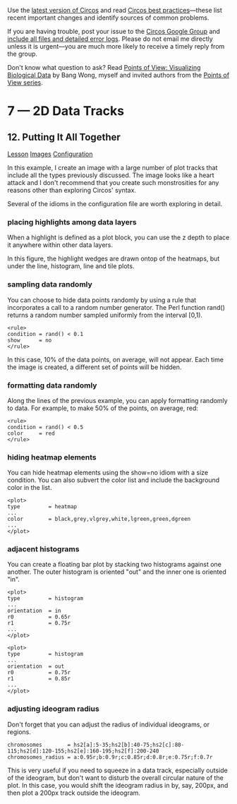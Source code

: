 Use the [latest version of Circos](/software/download/circos/) and read
[Circos best
practices](/documentation/tutorials/reference/best_practices/)—these list
recent important changes and identify sources of common problems.

If you are having trouble, post your issue to the [Circos Google
Group](https://groups.google.com/group/circos-data-visualization) and [include
all files and detailed error logs](/support/support/). Please do not email me
directly unless it is urgent—you are much more likely to receive a timely
reply from the group.

Don't know what question to ask? Read [Points of View: Visualizing Biological
Data](https://www.nature.com/nmeth/journal/v9/n12/full/nmeth.2258.html) by
Bang Wong, myself and invited authors from the [Points of View
series](https://mk.bcgsc.ca/pointsofview).

# 7 — 2D Data Tracks

## 12\. Putting It All Together

[Lesson](/documentation/tutorials/2d_tracks/stacking_tracks/lesson)
[Images](/documentation/tutorials/2d_tracks/stacking_tracks/images)
[Configuration](/documentation/tutorials/2d_tracks/stacking_tracks/configuration)

In this example, I create an image with a large number of plot tracks that
include all the types previously discussed. The image looks like a heart
attack and I don't recommend that you create such monstrosities for any
reasons other than exploring Circos' syntax.

Several of the idioms in the configuration file are worth exploring in detail.

### placing highlights among data layers

When a highlight is defined as a plot block, you can use the z depth to place
it anywhere within other data layers.

In this figure, the highlight wedges are drawn ontop of the heatmaps, but
under the line, histogram, line and tile plots.

### sampling data randomly

You can choose to hide data points randomly by using a rule that incorporates
a call to a random number generator. The Perl function rand() returns a random
number sampled uniformly from the interval [0,1).

    
    
    <rule>
    condition = rand() < 0.1
    show      = no
    </rule>
    

In this case, 10% of the data points, on average, will not appear. Each time
the image is created, a different set of points will be hidden.

### formatting data randomly

Along the lines of the previous example, you can apply formatting randomly to
data. For example, to make 50% of the points, on average, red:

    
    
    <rule>
    condition = rand() < 0.5
    color     = red
    </rule>
    

### hiding heatmap elements

You can hide heatmap elements using the show=no idiom with a size condition.
You can also subvert the color list and include the background color in the
list.

    
    
    <plot>
    type         = heatmap
    ...
    color        = black,grey,vlgrey,white,lgreen,green,dgreen
    ...
    </plot>
    

### adjacent histograms

You can create a floating bar plot by stacking two histograms against one
another. The outer histogram is oriented "out" and the inner one is oriented
"in".

    
    
    <plot>
    type         = histogram
    ...
    orientation  = in
    r0           = 0.65r
    r1           = 0.75r
    ...
    </plot>
    
    <plot>
    type         = histogram
    ...
    orientation  = out
    r0           = 0.75r
    r1           = 0.85r
    ...
    </plot>
    

### adjusting ideogram radius

Don't forget that you can adjust the radius of individual ideograms, or
regions.

    
    
    chromosomes        = hs2[a]:5-35;hs2[b]:40-75;hs2[c]:80-115;hs2[d]:120-155;hs2[e]:160-195;hs2[f]:200-240
    chromosomes_radius = a:0.95r;b:0.9r;c:0.85r;d:0.8r;e:0.75r;f:0.7r
    

This is very useful if you need to squeeze in a data track, especially outside
of the ideogram, but don't want to disturb the overall circular nature of the
plot. In this case, you would shift the ideogram radius in by, say, 200px, and
then plot a 200px track outside the ideogram.

